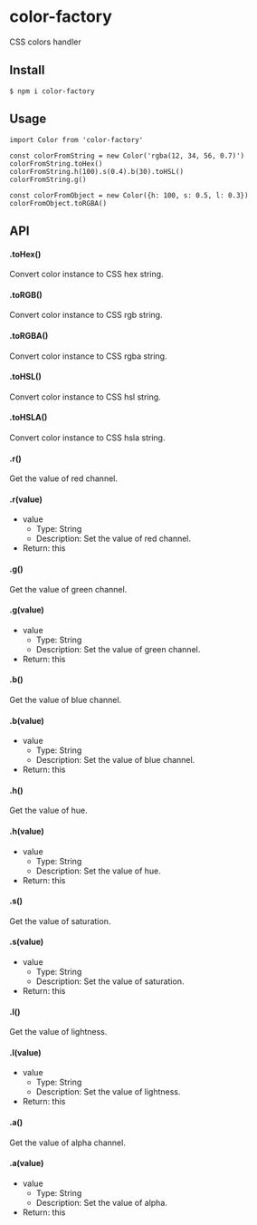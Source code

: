 # color-factory
CSS colors handler

## Install
```
$ npm i color-factory
```

## Usage
```es6
import Color from 'color-factory'

const colorFromString = new Color('rgba(12, 34, 56, 0.7)')
colorFromString.toHex()
colorFromString.h(100).s(0.4).b(30).toHSL()
colorFromString.g()

const colorFromObject = new Color({h: 100, s: 0.5, l: 0.3})
colorFromObject.toRGBA()
```

## API

#### .toHex()

Convert color instance to CSS hex string.

#### .toRGB()

Convert color instance to CSS rgb string.

#### .toRGBA()

Convert color instance to CSS rgba string.

#### .toHSL()

Convert color instance to CSS hsl string.

#### .toHSLA()

Convert color instance to CSS hsla string.

#### .r()

Get the value of red channel.

#### .r(value)

- value
  - Type: String
  - Description: Set the value of red channel.
- Return: this 

#### .g()

Get the value of green channel.

#### .g(value)

- value
  - Type: String
  - Description: Set the value of green channel.
- Return: this 

#### .b()

Get the value of blue channel.

#### .b(value)

- value
  - Type: String
  - Description: Set the value of blue channel.
- Return: this 

#### .h()

Get the value of hue.

#### .h(value)

- value
  - Type: String
  - Description: Set the value of hue.
- Return: this 

#### .s()

Get the value of saturation.

#### .s(value)

- value
  - Type: String
  - Description: Set the value of saturation.
- Return: this 

#### .l()

Get the value of lightness.

#### .l(value)

- value
  - Type: String
  - Description: Set the value of lightness.
- Return: this 

#### .a()

Get the value of alpha channel.

#### .a(value)

- value
  - Type: String
  - Description: Set the value of alpha.
- Return: this 
